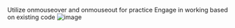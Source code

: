 
Utilize onmouseover and onmouseout for practice
Engage in working based on existing code
![image](https://github.com/user-attachments/assets/5c55e145-222d-4d35-814e-e61f4f402e4e)
